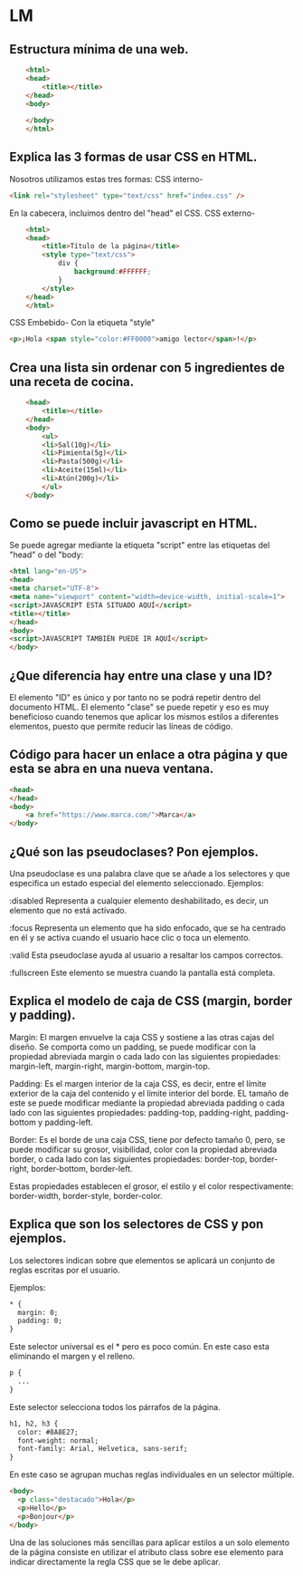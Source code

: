 # LM
## Estructura mínima de una web.
```html
	<html>
	<head>
		<title></title>
	</head>
	<body>
	
	</body>
	</html>
```

## Explica las 3 formas de usar CSS en HTML.  
  
Nosotros utilizamos estas tres formas:
CSS interno-
```html
<link rel="stylesheet" type="text/css" href="index.css" />
```
En la cabecera, incluimos dentro del "head" el CSS.
CSS externo-
```html
	<html>
	<head>
    	<title>Título de la página</title>
    	<style type="text/css">
        	div {
            	background:#FFFFFF;
        	}
    	</style>
	</head>
	</html>
```
CSS Embebido-
Con la etiqueta "style"
```html
<p>¡Hola <span style="color:#FF0000">amigo lector</span>!</p>
```
## Crea una lista sin ordenar con 5 ingredientes de una receta de cocina.
```html
	<head>
		<title></title>
	</head>
	<body>
		<ul>
		<li>Sal(10g)</li>
		<li>Pimienta(5g)</li>
		<li>Pasta(500g)</li>
		<li>Aceite(15ml)</li>
		<li>Atún(200g)</li>
		</ul>	
	</body>
```

## Como se puede incluir javascript en HTML.

Se puede agregar mediante la etiqueta "script" entre las etiquetas del "head" o del "body:
```html
<html lang="en-US">
<head>
<meta charset="UTF-8">
<meta name="viewport" content="width=device-width, initial-scale=1">
<script>JAVASCRIPT ESTA SITUADO AQUÍ</script>
<title></title>
</head>
<body>
<script>JAVASCRIPT TAMBIÉN PUEDE IR AQUÍ</script>
</body>
```

## ¿Que diferencia hay entre una clase y una ID?
	
	
El elemento "ID" es único y por tanto no se podrá repetir dentro del documento HTML.
El elemento "clase" se puede repetir y eso es muy beneficioso cuando tenemos que aplicar los mismos estilos a diferentes elementos, puesto que permite reducir las líneas de código.

## Código para hacer un enlace a otra página y que esta se abra en una nueva ventana.

```html
<head>
</head>
<body>
	<a href="https://www.marca.com/">Marca</a>
</body>
```

## ¿Qué son las pseudoclases? Pon ejemplos.

Una pseudoclase es una palabra clave que se añade a los selectores y que especifica un estado especial del elemento seleccionado.
Ejemplos:

:disabled
Representa a cualquier elemento deshabilitado, es decir, un elemento que no está activado.

:focus
Representa un elemento que ha sido enfocado, que se ha centrado en él y se activa cuando el usuario hace clic o toca un elemento.

:valid
Esta pseudoclase ayuda al usuario a resaltar los campos correctos.

:fullscreen
Este elemento se muestra cuando la pantalla está completa.

## Explica el modelo de caja de CSS (margin, border y padding).

Margin:
El margen envuelve la caja CSS y sostiene a las otras cajas del diseño. Se comporta como un padding, se puede modificar con la propiedad abreviada margin o cada lado con las siguientes propiedades:
margin-left, margin-right, margin-bottom, margin-top.

Padding:
Es el margen interior de la caja CSS, es decir, entre el límite exterior de la caja del contenido y el límite interior del borde.
EL tamaño de este se puede modificar mediante la propiedad abreviada padding o cada lado con las siguientes propiedades:
padding-top, padding-right, padding-bottom y padding-left.

Border:
Es el borde de una caja CSS, tiene por defecto tamaño 0, pero, se puede modificar su grosor, visibilidad, color con la propiedad abreviada border, o cada lado con las siguientes propiedades:
border-top, border-right, border-bottom, border-left.

Estas propiedades establecen el grosor, el estilo y el color respectivamente:
border-width, border-style, border-color.

## Explica que son los selectores de CSS y pon ejemplos.

Los selectores indican sobre que elementos se aplicará un conjunto de reglas escritas por el usuario.

Ejemplos: 
```html
* {
  margin: 0;
  padding: 0;
}
```

Este selector universal es el * pero es poco común. En este caso esta eliminando el margen y el relleno.
```html
p {
  ...
}
```
Este selector selecciona todos los párrafos de la página.
```html
h1, h2, h3 {
  color: #8A8E27;
  font-weight: normal;
  font-family: Arial, Helvetica, sans-serif;
}
```

En este caso se agrupan muchas reglas individuales en un selector múltiple.
```html
<body>
  <p class="destacado">Hola</p>
  <p>Hello</p>
  <p>Bonjour</p>
</body>
```

Una de las soluciones más sencillas para aplicar estilos a un solo elemento de la página consiste en utilizar el atributo class sobre ese elemento para indicar directamente la regla CSS que se le debe aplicar.



